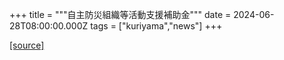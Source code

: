 +++
title = """自主防災組織等活動支援補助金"""
date = 2024-06-28T08:00:00.000Z
tags = ["kuriyama","news"]
+++


[[source]](https://www.town.kuriyama.hokkaido.jp/soshiki/28/27382.html)
